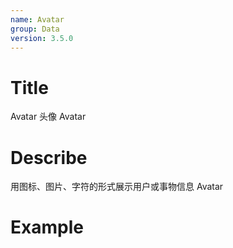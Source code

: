 ```yaml
---
name: Avatar
group: Data
version: 3.5.0
---
```


# Title

Avatar 头像
Avatar

# Describe

用图标、图片、字符的形式展示用户或事物信息
Avatar

# Example
